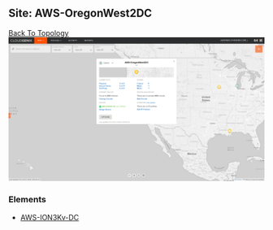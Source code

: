 ## Site: AWS-OregonWest2DC
[Back To Topology](../README.md)
<img alt="Site Card" src="site-info.png" width="1110">

### Elements
<ul>
<li>
<A href="AWS-ION3Kv-DC/README.md">AWS-ION3Kv-DC</A>
</li>
</ul>
